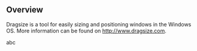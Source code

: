 ## Overview

Dragsize is a tool for easily sizing and positioning windows in the Windows OS. More information can be found on http://www.dragsize.com.

abc